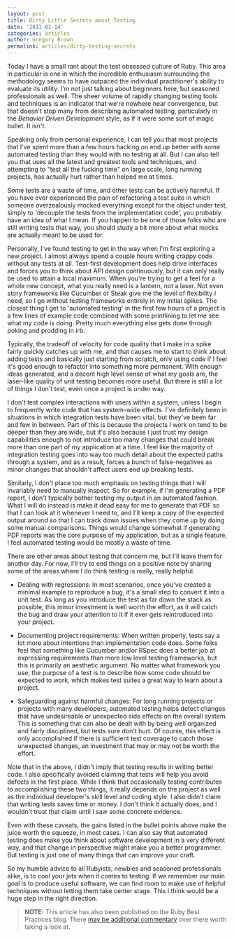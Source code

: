 ```yaml
---
layout: post
title: Dirty Little Secrets about Testing
date: '2011-01-14'
categories: articles
author: Gregory Brown
permalink: articles/dirty-testing-secrets
---
```


Today I have a small rant about the test obsessed culture of Ruby. This area in particular is one in which the incredible enthusiasm surrounding the methodology seems to have outpaced the individual practitioner's ability to evaluate its utility. I'm not just talking about beginners here, but seasoned professionals as well. The sheer volume of rapidly changing testing tools and techniques is an indicator that we're nowhere near convergence, but that doesn't stop many from describing automated testing, particularly in the _Behavior Driven Development_ style, as if it were some sort of magic bullet. It isn't.

Speaking only from personal experience, I can tell you that most projects that I've spent more than a few hours hacking on end up better with some automated testing than they would with no testing at all. But I can also tell you that uses all the latest and greatest tools and techniques, and attempting to "test all the fucking time" on large scale, long running projects, has actually hurt rather than helped me at times.

Some tests are a waste of time, and other tests can be actively harmful. If you have ever experienced the pain of refactoring a test suite in which someone overzealously mocked everything except for the object under test, simply to 'decouple the tests from the implementation code', you probably have an idea of what I mean. If you happen to be one of those folks who are still writing tests that way, you should study a bit more about what mocks are actually meant to be used for.

Personally, I've found testing to get in the way when I'm first exploring a new project. I almost always spend a couple hours writing crappy code without any tests at all. Test-first development does help drive interfaces and forces you to think about API design continuously, but it can only really be used to attain a local maximum. When you're trying to get a feel for a whole new concept, what you really need is a lantern, not a laser. Not even story frameworks like Cucumber or Steak give me the level of flexibility I need, so I go without testing frameworks entirely in my initial spikes. The closest thing I get to 'automated testing' in the first few hours of a project is a few lines of example code combined with some printlining to let me see what my code is doing. Pretty much everything else gets done through poking and prodding in irb.

Typically, the tradeoff of velocity for code quality that I make in a spike fairly quickly catches up with me, and that causes me to start to think about adding tests and basically just starting from scratch, only using code if I feel it's good enough to refactor into something more permanent. With enough ideas generated, and a decent high level sense of what my goals are, the laser-like quality of unit testing becomes more useful. But there is still a lot of things I don't test, even once a project is under way.

I don't test complex interactions with users within a system, unless I begin to frequently write code that has system-wide effects. I've definitely been in situations in which integration tests have been vital, but they've been far and few in between. Part of this is because the projects I work on tend to be deeper than they are wide, but it's also because I just trust my design capabilities enough to not introduce too many changes that could break more than one part of my application at a time. I feel like the majority of integration testing goes into way too much detail about the expected paths through a system, and as a result, forces a bunch of false-negatives as minor changes that shouldn't affect users end up breaking tests.

Similarly, I don't place too much emphasis on testing things that I will invariably need to manually inspect. So for example, if I'm generating a PDF report, I don't typically bother testing my output in an automated fashion. What I will do instead is make it dead easy for me to generate that PDF so that I can look at it whenever I need to, and I'll keep a copy of the expected output around so that I can track down issues when they come up by doing some manual comparisons. Things would change somewhat if generating PDF reports was the core purpose of my application, but as a single feature, I feel automated testing would be mostly a waste of time.

There are other areas about testing that concern me, but I'll leave them for another day. For now, I'll try to end things on a positive note by sharing some of the areas where I do think testing is really, really helpful.

  * Dealing with regressions: In most scenarios, once you've created a minimal example to reproduce a bug, it's a small step to convert it into a unit test. As long as you introduce the test as far down the stack as possible, this minor investment is well worth the effort, as it will catch the bug and draw your attention to it if it ever gets reintroduced into your project.

  * Documenting project requirements: When written properly, tests say a lot more about intentions than implementation code does. Some folks feel that something like Cucumber and/or RSpec does a better job at expressing requirements than more low level testing frameworks, but this is primarily an aesthetic argument. No matter what framework you use, the purpose of a test is to describe how some code should be expected to work, which makes test suites a great way to learn about a project.

  * Safeguarding against harmful changes: For long running projects or projects with many developers, automated testing helps detect changes that have undesireable or unexpected side effects on the overall system. This is something that can also be dealt with by being well organized and fairly disciplined, but tests sure don't hurt. Of course, this effect is only accomplished if there is sufficient test coverage to catch those unexpected changes, an investment that may or may not be worth the effort.

Note that in the above, I didn't imply that testing results in writing better code. I also specifically avoided claiming that tests will help you avoid defects in the first place. While I think that occasionally testing contributes to accomplishing these two things, it really depends on the project as well as the individual developer's skill level and coding style. I also didn't claim that writing tests saves time or money. I don't think it actually does, and I wouldn't trust that claim until I saw some concrete evidence.

Even with these caveats, the gains listed in the bullet points above make the
juice worth the squeeze, in most cases. I can also say that automated testing
does make you think about software development in a very different way, and that
change in perspective might make you a better programmer. But testing is just
one of many things that can improve your craft.

So my humble advice to all Rubyists, newbies and seasoned professionals alike, is to cool your jets when it comes to testing. If we remember our main goal is to produce useful software, we can find room to make use of helpful techniques without letting them take center stage. This I think would be a huge step in the right direction.

  
> **NOTE:** This article has also been published on the Ruby Best Practices blog. There [may be additional commentary](http://blog.rubybestpractices.com/posts/gregory/050-issues-18-testing-dogma.html#disqus_thread) 
over there worth taking a look at.
